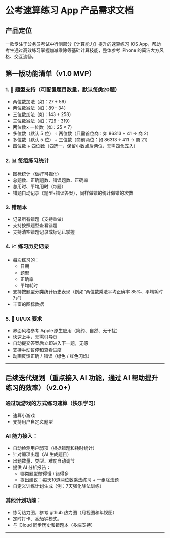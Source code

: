 # 公考速算练习 App 产品需求文档

## 产品定位

一款专注于公务员考试中行测部分【计算能力】提升的速算练习 IOS  App，帮助考生通过高效练习掌握加减乘除等基础计算技能，整体参考 iPhone 的简洁大方风格、交互流畅。

## 第一版功能清单（v1.0 MVP）

### 1. 🧩 题型支持（可配置题目数量，默认每类20题）

- 两位数加法（如：27 + 56）
- 两位数减法（如：89 - 34）
- 三位数加法（如：143 + 258）
- 三位数减法（如：726 - 319）
- 两位数× 一位数（如：25 × 7）
- 多位数（默认 5 位） ÷ 两位数（只需首位商：如 86313 ÷ 41 → 商 2）
- 多位数（默认 5 位） ÷ 三位数（商前两位：如 86313 ÷ 411 → 商 21）
- 四位数 ÷ 四位数（四选一，保留小数点后两位，无需四舍五入）

### 2. 📊 每组练习统计

- 图标统计（做好可视化）
- 总题数、正确题数、错误题数、正确率
- 总用时、平均用时（每题）
- 错题自动记录（题型+错误答案），同样做错的统计做错的次数

### 3. 错题本

- 记录所有错题（支持重做）
- 支持按照题型查看错题
- 支持清空错题记录或标记已掌握

### 4. 📈 练习历史记录

- 每次练习的：
  - 日期
  - 题型
  - 正确率
  - 平均耗时
- 支持按题型分类统计历史表现（例如“两位数乘法平均正确率 85%、平均耗时 7s”）
- 丰富的图标数据

### 5. 🎨 UI/UX 要求

- 界面风格参考 Apple 原生应用（简约、自然、无干扰）
- 快速上手，无需引导页
- 自动提交答案后立即进入下一题，无感
- 支持手动暂停和查看进度
- 动画反馈正确 / 错误（绿色 / 红色闪烁）

------

## 后续迭代规划（重点接入 AI 功能，通过 AI 帮助提升练习的效率）（v2.0+）

### 通过玩游戏的方式练习速算（快乐学习）

- 速算小游戏
- 支持用户自定义题型

### AI 能力接入：

- 自动检测用户弱项（根据错题和耗时统计）
- 针对弱项出题（AI 生成题目）
- 出题数量、类型、难度自动调节
- 提供 AI 分析报告：
  - 哪类题型做得慢 / 错得多
  - 提出建议：每天10道两位数乘法练习 + 一组除法题
- 自定义训练计划生成（例：7天强化除法训练）

### 其他计划功能：

- 练习热力图，参考 github 热力图（月视图和年视图）
- 定时打卡、番茄钟模式。
- 与 iCloud 同步历史和错题本（多端支持）

---



